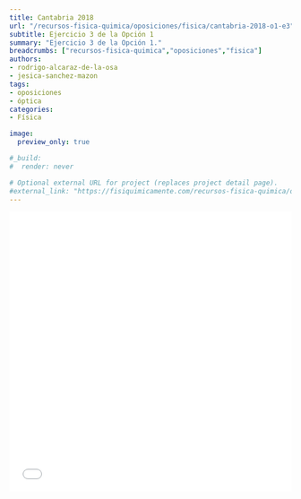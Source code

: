 ```yaml
---
title: Cantabria 2018
url: "/recursos-fisica-quimica/oposiciones/fisica/cantabria-2018-o1-e3"
subtitle: Ejercicio 3 de la Opción 1
summary: "Ejercicio 3 de la Opción 1."
breadcrumbs: ["recursos-fisica-quimica","oposiciones","fisica"]
authors:
- rodrigo-alcaraz-de-la-osa
- jesica-sanchez-mazon
tags:
- oposiciones
- óptica
categories:
- Física

image:
  preview_only: true

#_build:
#  render: never

# Optional external URL for project (replaces project detail page).
#external_link: "https://fisiquimicamente.com/recursos-fisica-quimica/oposiciones/fisica/cantabria-2018-o1-e3/cantabria-2018-o1-e3.pdf"
---
```


<embed type="application/pdf" src="./cantabria-2018-O1-E3.pdf" width="100%" height="500px">